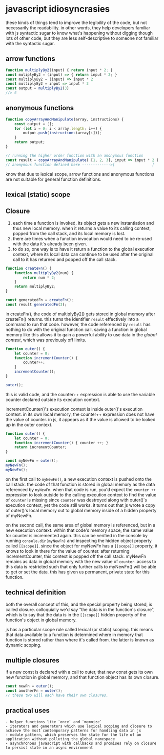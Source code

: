 # javascript idiosyncrasies

these kinds of things tend to improve the legibility of the code, but not necessarily the readability. in other words, they help developers familiar with js syntactic sugar to know what's happening without digging though lots of other code, but they are less self-descriptive to someone not familiar with the syntactic sugar.

## arrow functions

```javascript
function multiplyBy2(input) { return input * 2; }
const muliplyBy2 = (input) => { return input * 2; }
const multiplyBy2 = (input) => input * 2
const multiplyBy2 = input => input * 2
const output = multiplyBy2(3)
//> 6
```

## anonymous functions

```javascript
function copyArrayAndManipulate(array, instructions) {
	const output = [];
	for (let i = 0; i < array.length; i++) {
		output.push(instructions(array[i]));
	}
	return output;
}

// running the higher order function with an anonymous function
const result = copyArrayAndManipulate( [1, 2, 3], input => input * 2 );
// anonymous function defined here ------------->[                 ]
```

know that due to lexical scope, arrow functions and anonymous functions are not suitable for general function definitions.

## lexical (static) scope



## Closure

1. each time a function is invoked, its object gets a new instantiation and thus new local memory. when it returns a value to its calling context, popped from the call stack, and its local memory is lost.
2. there are times when a function invocation would need to be re-used with the data it's already been given.
3. to do so, one way is to have it return a function to the global execution context, where its local data can continue to be used after the original call to it has returned and popped off the call stack.

```javascript
function createFn() {
	function multiplyBy2(num) {
		return num * 2;
	}
	return multiplyBy2;
}

const generatedFn = createFn();
const result generatedFn(3);
```

in createFn(), the code of multiplyBy2() gets stored in global memory after createFn() returns. this turns the identifier `result` effectively into a command to run that code. however, the code referenced by `result` has nothing to do with the original function call. saving a function in global memory like this allows it to gain a powerful ability to use data in the *global context*, which was previously off limits.

```javascript
function outer() {
	let counter = 0;
	function incrementCounter() {
		counter++;
	}
	incrementCounter();
}

outer();
```

this is valid code, and the counter++ expression is able to use the variable counter declared outside its execution context.

incrementCounter()'s execution context is inside outer()'s execution context. in its own local memory, the counter++ expression does not have the value of counter. in js, it appears as if the value is allowed to be looked up in the outer context.

```javascript
function outer() {
	let counter = 0;
	function incrementCounter() { counter ++; }
	return incrementCounter;
}

const myNewFn = outer();
myNewFn();
myNewFn();
```

on the first call to `myNewFn()`, a new execution context is pushed onto the call stack. the code of that function is stored in global memory as the data referenced by `myNewFn`. when that code is run, you'd expect the `counter ++` expression to look outside to the calling execution context to find the value of `counter` is missing since `counter` was destroyed along with outer()'s execution context, yet the code still works. it turns out that js wrote a copy of outer()'s local memory out to global memory inside of a hidden property of myNewFn. 

on the second call, the same area of global memory is referenced, but in a new execution context. within that code's memory space, the same value for counter is incremented again. this can be verified in the console by running `console.dir(myNewFn)` and inspecting the hidden object property called `[[scope]]`. since the object for myNewFn has a `[[scope]]` property, it knows to look in there for the value of counter. after returning incrementCounter, this context is popped off the call stack. myNewFn remains as data in global memory with the new value of `counter`. access to this data is restricted such that only further calls to myNewFn() will be able to get or set the data. this has given us permanent, private state for this function.

## technical definition

both the overall concept of this, and the special property being stored, is called closure. colloquially we'd say "the data is in the function's closure", which is to say that the data is in the `[[scope]]` hidden property of the function's object in global memory.

js has a particular scope rule called lexical (or static) scoping. this means that data available to a function is determined where in memory that function is stored rather than where it's called from. the latter is known as dynamic scoping.

## multiple closures

if a new const is declared with a call to outer, that new const gets its own new function in global memory, and that function object has its own closure.

```javascript
const newFn = outer();
const anotherFn = outer();
// these two will each have their own closures.
```

## practical uses

	- helper functions like `once` and `memoize`
	- iterators and generators which use lexical scoping and closure to achieve the most contemporary patterns for handling data in js
	- module pattern, which preserves the state for the life of an application without polluting the global namespace
	- asynchronous javascript with callbacks and promises rely on closure to persist state in an async environment


